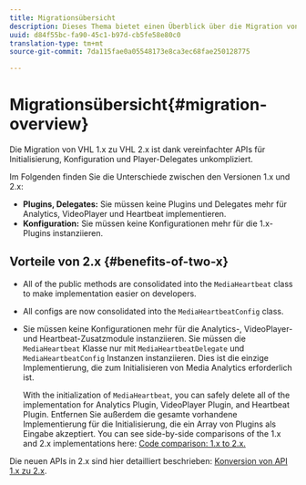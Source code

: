 ```yaml
---
title: Migrationsübersicht
description: Dieses Thema bietet einen Überblick über die Migration von 1.x auf 2.x-Versionen des Media SDK.
uuid: d84f55bc-fa90-45c1-b97d-cb5fe58e80c0
translation-type: tm+mt
source-git-commit: 7da115fae0a05548173e8ca3ec68fae250128775

---
```



# Migrationsübersicht{#migration-overview}

Die Migration von VHL 1.x zu VHL 2.x ist dank vereinfachter APIs für Initialisierung, Konfiguration und Player-Delegates unkompliziert.

Im Folgenden finden Sie die Unterschiede zwischen den Versionen 1.x und 2.x:

* **Plugins, Delegates:** Sie müssen keine Plugins und Delegates mehr für Analytics, VideoPlayer und Heartbeat implementieren.
* **Konfiguration:** Sie müssen keine Konfigurationen mehr für die 1.x-Plugins instanziieren.

## Vorteile von 2.x {#benefits-of-two-x}

* All of the public methods are consolidated into the `MediaHeartbeat` class to make implementation easier on developers.
* All configs are now consolidated into the `MediaHeartbeatConfig` class.
* Sie müssen keine Konfigurationen mehr für die Analytics-, VideoPlayer- und Heartbeat-Zusatzmodule instanziieren. Sie müssen die `MediaHeartbeat` Klasse nur mit `MediaHeartbeatDelegate` und `MediaHeartbeatConfig` Instanzen instanziieren. Dies ist die einzige Implementierung, die zum Initialisieren von Media Analytics erforderlich ist.

   With the initialization of `MediaHeartbeat`, you can safely delete all of the implementation for Analytics Plugin, VideoPlayer Plugin, and Heartbeat Plugin. Entfernen Sie außerdem die gesamte vorhandene Implementierung für die Initialisierung, die ein Array von Plugins als Eingabe akzeptiert. You can see side-by-side comparisons of the 1.x and 2.x implementations here: [Code comparison: 1.x to 2.x.](./code-comparison-1x-2x.md)

Die neuen APIs in 2.x sind hier detailliert beschrieben: [Konversion von API 1.x zu 2.x](./1x-2x-api-change.md).
